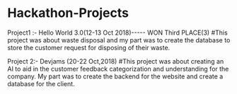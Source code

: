 # Hackathon-Projects


Project1 :-
Hello World 3.0(12-13 Oct 2018)----- WON Third PLACE(3)
      #This project was about waste disposal and my part was to create the database to store the customer request for disposing 
      of their waste.
      
      
Project 2:-
Devjams (20-22 Oct,2018)
   #This project was about creating an AI to aid in the customer feedback categorization and understanding for the company.
   My part was to create the backend for the website and create a database for the client.
